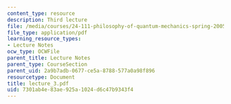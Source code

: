 ```yaml
---
content_type: resource
description: Third lecture
file: /media/courses/24-111-philosophy-of-quantum-mechanics-spring-2005/7301ab4e83ae925a1024d6c47b9343f4_lecture_3.pdf
file_type: application/pdf
learning_resource_types:
- Lecture Notes
ocw_type: OCWFile
parent_title: Lecture Notes
parent_type: CourseSection
parent_uid: 2a9b7adb-0677-ce5a-8788-577a0a98f896
resourcetype: Document
title: lecture_3.pdf
uid: 7301ab4e-83ae-925a-1024-d6c47b9343f4
---
```

